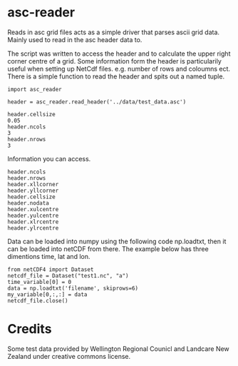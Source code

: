 # asc-reader
Reads in asc grid files acts as a simple driver that parses ascii grid data.
Mainly used to read in the asc header data to.

The script was written to access the header and to calculate the upper right
corner centre of a grid. Some information form the header is particularily useful when setting up NetCdf files. e.g. number of rows and coloumns ect.
There is a simple function to read the header and spits out a named tuple.

```
import asc_reader

header = asc_reader.read_header('../data/test_data.asc')

header.cellsize
0.05
header.ncols
3
header.nrows
3
```
Information you can access.

```
header.ncols
header.nrows
header.xllcorner
header.yllcorner
header.cellsize 
header.nodata
header.xulcentre
header.yulcentre
header.xlrcentre
header.ylrcentre
```


Data can be loaded into numpy using the following code np.loadtxt, then it can be loaded into netCDF from there. The example below has three dimentions time, lat and lon.

```
from netCDF4 import Dataset
netcdf_file = Dataset("test1.nc", "a")
time_variable[0] = 0
data = np.loadtxt('filename', skiprows=6)
my_variable[0,:,:] = data
netcdf_file.close()
```

# Credits #
Some test data provided by Wellington Regional Counicl and Landcare New Zealand under creative commons license. 